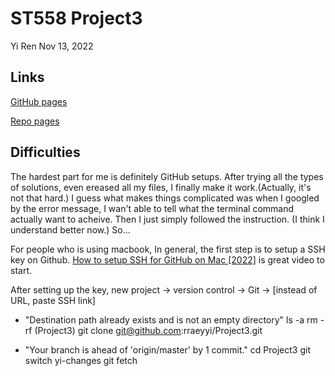 ST558 Project3
================
Yi Ren
Nov 13, 2022

## Links
[GitHub pages](https://rraeyyi.github.io/Project3)

[Repo pages](https://github.com/rraeyyi/Project3)

## Difficulties
The hardest part for me is definitely GitHub setups. After trying all the types of solutions, even ereased all my files, I finally make it work.(Actually, it's not that hard.) I guess what makes things complicated was when I googled by the error message, I wan't able to tell what the terminal command actually want to acheive. Then I just simply followed the instruction. (I think I understand better now.) So...

For people who is using macbook, 
In general, the first step is to setup a SSH key on Github.
[How to setup SSH for GitHub on Mac [2022]](https://www.youtube.com/watch?v=nZYJKXXMvkM) is great video to start.

After setting up the key, new project -> version control -> Git -> [instead of URL, paste SSH link]

+ "Destination path already exists and is not an empty directory"
ls -a
rm -rf (Project3)
git clone git@github.com:rraeyyi/Project3.git

+ "Your branch is ahead of 'origin/master' by 1 commit."
cd Project3
git switch yi-changes
git fetch



